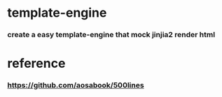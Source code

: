 # template-engine

### create a easy template-engine that mock jinjia2 render html

# reference
### https://github.com/aosabook/500lines
